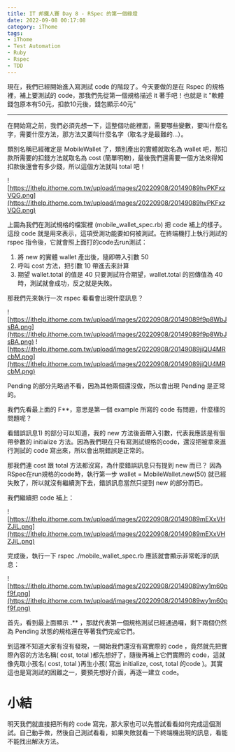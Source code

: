```yaml
---
title: IT 邦鐵人賽 Day 8 - RSpec 的第一個綠燈
date: 2022-09-08 00:17:08
category: iThome
tags: 
- iThome
- Test Automation
- Ruby
- Rspec
- TDD
---
```

現在，我們已經開始進入寫測試 code 的階段了。今天要做的是在 Rspec 的規格裡，補上要測試的 code，那我們先從第一個規格描述 it 著手吧！也就是 it "軟體錢包原本有50元，扣款10元後，錢包顯示40元"

<!--more-->
---

在開始寫之前，我們必須先想一下，這整個功能裡面，需要哪些變數，要叫什麼名字，需要什麼方法，那方法又要叫什麼名字（取名才是最難的...）。

類別名稱已經確定是 MobileWallet 了，類別產出的實體就取名為 wallet 吧，那扣款所需要的扣錢方法就取名為 cost (簡單明瞭)，最後我們還需要一個方法來得知扣款後還會有多少錢，所以這個方法就叫 total 吧！

![https://ithelp.ithome.com.tw/upload/images/20220908/20149089hvPKFxzVQG.png](https://ithelp.ithome.com.tw/upload/images/20220908/20149089hvPKFxzVQG.png)

上圖為我們在測試規格的檔案裡 (mobile_wallet_spec.rb) 把 code 補上的樣子。這段 code 就是用來表示，這項受測功能要如何被測試。在終端機打上執行測試的 rspec 指令後，它就會照上面打的code去run測試：
1. 將 new 的實體 wallet 產出後，隨即帶入引數 50 
2. 呼叫 cost 方法，把引數 10 帶進去來計算
3. 期望 wallet.total 的值是 40
只要測試符合期望，wallet.total 的回傳值為 40 時，測試就會成功，反之就是失敗。

那我們先來執行一次 rspec 看看會出現什麼訊息？

![https://ithelp.ithome.com.tw/upload/images/20220908/20149089f9p8WbJsBA.png](https://ithelp.ithome.com.tw/upload/images/20220908/20149089f9p8WbJsBA.png)
![https://ithelp.ithome.com.tw/upload/images/20220908/20149089jiQU4MRcbM.png](https://ithelp.ithome.com.tw/upload/images/20220908/20149089jiQU4MRcbM.png)

Pending 的部分先略過不看，因為其他兩個還沒做，所以會出現 Pending 是正常的。

我們先看最上面的 F**，意思是第一個 example 所寫的 code 有問題，什麼樣的問題呢？

看錯誤訊息1) 的部分可以知道，我的 new 方法後面帶入引數，代表我應該是有個帶參數的 initialize 方法。因為我們現在只有寫測試規格的code，還沒把被拿來進行測試的 code 寫出來，所以會出現錯誤是正常的。

那我們連 cost 跟 total 方法都沒寫，為什麼錯誤訊息只有提到 new 而已？
因為RSpec在run規格的code時，執行第一步 wallet = MobileWallet.new(50) 就已經失敗了，所以就沒有繼續測下去，錯誤訊息當然只提到 new 的部分而已。

我們繼續把 code 補上：

![https://ithelp.ithome.com.tw/upload/images/20220908/20149089mEXxVHZJiL.png](https://ithelp.ithome.com.tw/upload/images/20220908/20149089mEXxVHZJiL.png)

完成後，執行一下 rspec ./mobile_wallet_spec.rb 應該就會顯示非常乾淨的訊息：

![https://ithelp.ithome.com.tw/upload/images/20220908/20149089wy1m60pf9f.png](https://ithelp.ithome.com.tw/upload/images/20220908/20149089wy1m60pf9f.png)

首先，看到最上面顯示 .** ，那就代表第一個規格測試已經通過囉，剩下兩個仍然為 Pending 狀態的規格還在等著我們完成它們。

到這裡不知道大家有沒有發現，一開始我們還沒有寫實際的 code ，竟然就先把實際內容的方法名稱( cost, total )都先想好了，隨後再補上它們實際的 code，這就像先取小孩名( cost, total )再生小孩( 寫出 initialize, cost, total 的code )。其實這也是寫測試的困難之一，要預先想好介面，再逐一建立 code。

# 小結
明天我們就直接把所有的 code 寫完，那大家也可以先嘗試看看如何完成這個測試。自己動手做，然後自己測試看看，如果失敗就看一下終端機出現的訊息，看能不能找出解決方法。